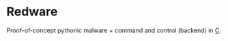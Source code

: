# Redware
Proof-of-concept pythonic malware + command and control (backend) in [C](https://www.youtube.com/watch?v=tas0O586t80).
